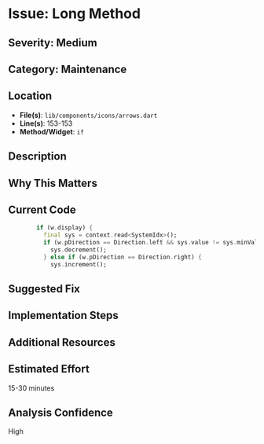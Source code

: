 # Issue: Long Method

## Severity: Medium

## Category: Maintenance

## Location
- **File(s)**: `lib/components/icons/arrows.dart`
- **Line(s)**: 153-153
- **Method/Widget**: `if`

## Description


## Why This Matters


## Current Code
```dart
        if (w.display) {
          final sys = context.read<SystemIdx>();
          if (w.pDirection == Direction.left && sys.value != sys.minValue) {
            sys.decrement();
          } else if (w.pDirection == Direction.right) {
            sys.increment();
```

## Suggested Fix


## Implementation Steps


## Additional Resources


## Estimated Effort
15-30 minutes

## Analysis Confidence
High
